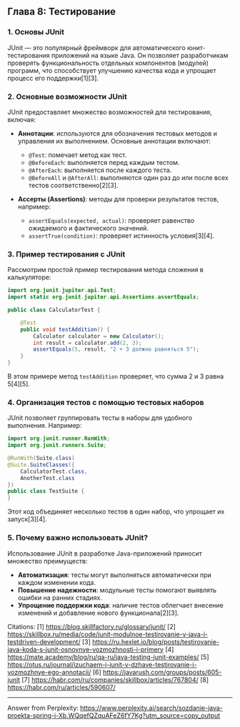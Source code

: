 ## Глава 8: Тестирование

### 1. Основы JUnit
JUnit — это популярный фреймворк для автоматического юнит-тестирования приложений на языке Java. Он позволяет разработчикам проверять функциональность отдельных компонентов (модулей) программ, что способствует улучшению качества кода и упрощает процесс его поддержки[1][3].

### 2. Основные возможности JUnit
JUnit предоставляет множество возможностей для тестирования, включая:
- **Аннотации**: используются для обозначения тестовых методов и управления их выполнением. Основные аннотации включают:
  - `@Test`: помечает метод как тест.
  - `@BeforeEach`: выполняется перед каждым тестом.
  - `@AfterEach`: выполняется после каждого теста.
  - `@BeforeAll` и `@AfterAll`: выполняются один раз до или после всех тестов соответственно[2][3].
  
- **Ассерты (Assertions)**: методы для проверки результатов тестов, например:
  - `assertEquals(expected, actual)`: проверяет равенство ожидаемого и фактического значений.
  - `assertTrue(condition)`: проверяет истинность условия[3][4].

### 3. Пример тестирования с JUnit
Рассмотрим простой пример тестирования метода сложения в калькуляторе:

```java
import org.junit.jupiter.api.Test;
import static org.junit.jupiter.api.Assertions.assertEquals;

public class CalculatorTest {

    @Test
    public void testAddition() {
        Calculator calculator = new Calculator();
        int result = calculator.add(2, 3);
        assertEquals(5, result, "2 + 3 должно равняться 5");
    }
}
```
В этом примере метод `testAddition` проверяет, что сумма 2 и 3 равна 5[4][5].

### 4. Организация тестов с помощью тестовых наборов
JUnit позволяет группировать тесты в наборы для удобного выполнения. Например:

```java
import org.junit.runner.RunWith;
import org.junit.runners.Suite;

@RunWith(Suite.class)
@Suite.SuiteClasses({
    CalculatorTest.class,
    AnotherTest.class
})
public class TestSuite {
}
```
Этот код объединяет несколько тестов в один набор, что упрощает их запуск[3][4].

### 5. Почему важно использовать JUnit?
Использование JUnit в разработке Java-приложений приносит множество преимуществ:
- **Автоматизация**: тесты могут выполняться автоматически при каждом изменении кода.
- **Повышение надежности**: модульные тесты помогают выявлять ошибки на ранних стадиях.
- **Упрощение поддержки кода**: наличие тестов облегчает внесение изменений и добавление нового функционала[2][3].

Citations:
[1] https://blog.skillfactory.ru/glossary/junit/
[2] https://skillbox.ru/media/code/junit-modulnoe-testirovanie-v-java-i-testdriven-development/
[3] https://ru.hexlet.io/blog/posts/testirovanie-java-koda-s-junit-osnovnye-vozmozhnosti-i-primery
[4] https://mate.academy/blog/ru/qa-ru/java-testing-junit-examples/
[5] https://otus.ru/journal/izuchaem-j-junit-v-dzhave-testirovanie-i-vozmozhnye-ego-annotacii/
[6] https://javarush.com/groups/posts/605-junit
[7] https://habr.com/ru/companies/skillbox/articles/767804/
[8] https://habr.com/ru/articles/590607/

---
Answer from Perplexity: https://www.perplexity.ai/search/sozdanie-java-proekta-spring-i-Xb.WQqefQZquAFeZ6fY7Kg?utm_source=copy_output
